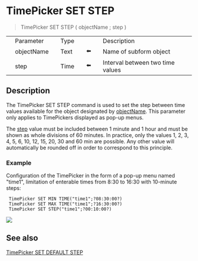 # TimePicker SET STEP

> TimePicker SET STEP ( objectName ; step )

|     |     |     |     |     |     |     |     |     |
| --- | --- | --- | --- | --- | --- | --- | --- | --- |
|     | Parameter |     | Type |     |     |     | Description |     |
|     | objectName |     | Text |     | ⬅️ |     | Name of subform object |     |
|     | step |     | Time |     | ⬅️ |     | Interval between two time values |     |

## Description

The TimePicker SET STEP command is used to set the step between time values available for the object designated by [objectName](# "Name of subform object"). This parameter only applies to TimePickers displayed as pop-up menus.

The [step](# "Interval between two time values") value must be included between 1 minute and 1 hour and must be shown as whole divisions of 60 minutes. In practice, only the values 1, 2, 3, 4, 5, 6, 10, 12, 15, 20, 30 and 60 min are possible. Any other value will automatically be rounded off in order to correspond to this principle.

### Example  

Configuration of the TimePicker in the form of a pop-up menu named "time1", limitation of enterable times from 8:30 to 16:30 with 10-minute steps:

```4d
 TimePicker SET MIN TIME("time1";?08:30:00?)  
 TimePicker SET MAX TIME("time1";?16:30:00?)  
 TimePicker SET STEP("time1";?00:10:00?)
```

![](https://doc.4d.com/4Dv19/picture/308616/pict308616.en.png)

## See also

[TimePicker SET DEFAULT STEP](TimePicker%20SET%20DEFAULT%20STEP.md)

